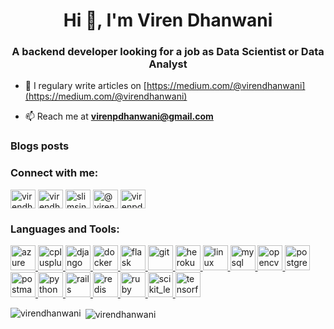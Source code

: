<h1 align="center">Hi 👋, I'm Viren Dhanwani</h1>
<h3 align="center">A backend developer looking for a job as Data Scientist or Data Analyst</h3>

- 📝 I regulary write articles on [https://medium.com/@virendhanwani](https://medium.com/@virendhanwani)

- 📫 Reach me at **virenpdhanwani@gmail.com**

### Blogs posts
<!-- BLOG-POST-LIST:START -->
<!-- BLOG-POST-LIST:END -->

<h3 align="left">Connect with me:</h3>
<p align="left">
<a href="https://linkedin.com/in/virendhanwani" target="blank"><img align="center" src="https://cdn.jsdelivr.net/npm/simple-icons@3.0.1/icons/linkedin.svg" alt="virendhanwani" height="30" width="40" /></a>
<a href="https://kaggle.com/virendhanwani" target="blank"><img align="center" src="https://cdn.jsdelivr.net/npm/simple-icons@3.0.1/icons/kaggle.svg" alt="virendhanwani" height="30" width="40" /></a>
<a href="https://instagram.com/slimsindhi" target="blank"><img align="center" src="https://cdn.jsdelivr.net/npm/simple-icons@3.0.1/icons/instagram.svg" alt="slimsindhi" height="30" width="40" /></a>
<a href="https://medium.com/@virendhanwani" target="blank"><img align="center" src="https://cdn.jsdelivr.net/npm/simple-icons@3.0.1/icons/medium.svg" alt="@virendhanwani" height="30" width="40" /></a>
<a href="https://www.hackerrank.com/virenpdhanwani" target="blank"><img align="center" src="https://cdn.jsdelivr.net/npm/simple-icons@3.0.1/icons/hackerrank.svg" alt="virenpdhanwani" height="30" width="40" /></a>
</p>

<h3 align="left">Languages and Tools:</h3>
<p align="left"> <a href="https://azure.microsoft.com/en-in/" target="_blank"> <img src="https://www.vectorlogo.zone/logos/microsoft_azure/microsoft_azure-icon.svg" alt="azure" width="40" height="40"/> </a> <a href="https://www.w3schools.com/cpp/" target="_blank"> <img src="https://devicons.github.io/devicon/devicon.git/icons/cplusplus/cplusplus-original.svg" alt="cplusplus" width="40" height="40"/> </a> <a href="https://www.djangoproject.com/" target="_blank"> <img src="https://devicons.github.io/devicon/devicon.git/icons/django/django-original.svg" alt="django" width="40" height="40"/> </a> <a href="https://www.docker.com/" target="_blank"> <img src="https://devicons.github.io/devicon/devicon.git/icons/docker/docker-original-wordmark.svg" alt="docker" width="40" height="40"/> </a> <a href="https://flask.palletsprojects.com/" target="_blank"> <img src="https://www.vectorlogo.zone/logos/pocoo_flask/pocoo_flask-icon.svg" alt="flask" width="40" height="40"/> </a> <a href="https://git-scm.com/" target="_blank"> <img src="https://www.vectorlogo.zone/logos/git-scm/git-scm-icon.svg" alt="git" width="40" height="40"/> </a> <a href="https://heroku.com" target="_blank"> <img src="https://www.vectorlogo.zone/logos/heroku/heroku-icon.svg" alt="heroku" width="40" height="40"/> </a> <a href="https://www.linux.org/" target="_blank"> <img src="https://devicons.github.io/devicon/devicon.git/icons/linux/linux-original.svg" alt="linux" width="40" height="40"/> </a> <a href="https://www.mysql.com/" target="_blank"> <img src="https://devicons.github.io/devicon/devicon.git/icons/mysql/mysql-original-wordmark.svg" alt="mysql" width="40" height="40"/> </a> <a href="https://opencv.org/" target="_blank"> <img src="https://www.vectorlogo.zone/logos/opencv/opencv-icon.svg" alt="opencv" width="40" height="40"/> </a> <a href="https://www.postgresql.org" target="_blank"> <img src="https://devicons.github.io/devicon/devicon.git/icons/postgresql/postgresql-original-wordmark.svg" alt="postgresql" width="40" height="40"/> </a> <a href="https://postman.com" target="_blank"> <img src="https://www.vectorlogo.zone/logos/getpostman/getpostman-icon.svg" alt="postman" width="40" height="40"/> </a> <a href="https://www.python.org" target="_blank"> <img src="https://devicons.github.io/devicon/devicon.git/icons/python/python-original.svg" alt="python" width="40" height="40"/> </a> <a href="https://rubyonrails.org" target="_blank"> <img src="https://devicons.github.io/devicon/devicon.git/icons/rails/rails-original-wordmark.svg" alt="rails" width="40" height="40"/> </a> <a href="https://redis.io" target="_blank"> <img src="https://devicons.github.io/devicon/devicon.git/icons/redis/redis-original-wordmark.svg" alt="redis" width="40" height="40"/> </a> <a href="https://www.ruby-lang.org/en/" target="_blank"> <img src="https://devicons.github.io/devicon/devicon.git/icons/ruby/ruby-original-wordmark.svg" alt="ruby" width="40" height="40"/> </a> <a href="https://scikit-learn.org/" target="_blank"> <img src="https://upload.wikimedia.org/wikipedia/commons/0/05/Scikit_learn_logo_small.svg" alt="scikit_learn" width="40" height="40"/> </a> <a href="https://www.tensorflow.org" target="_blank"> <img src="https://www.vectorlogo.zone/logos/tensorflow/tensorflow-icon.svg" alt="tensorflow" width="40" height="40"/> </a> </p>

<p><img align="left" src="https://github-readme-stats.vercel.app/api/top-langs?username=virendhanwani&show_icons=true&locale=en&layout=compact" alt="virendhanwani" /></p>

<p>&nbsp;<img align="center" src="https://github-readme-stats.vercel.app/api?username=virendhanwani&show_icons=true&locale=en" alt="virendhanwani" /></p>
